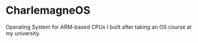 # CharlemagneOS
Operating System for ARM-based CPUs I built after taking an OS course at my university.
